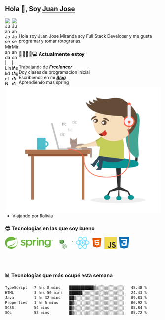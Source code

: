 ## Hola 👋, Soy [Juan Jose](http://juanjoses.me)

<a href="https://www.linkedin.com/in/juanjosemirandam/">
  <img align="left" alt="Juan Jose Miranda | LinkdeIN" width="22px" src="https://cdn.jsdelivr.net/npm/simple-icons@v3/icons/linkedin.svg" />
</a>

<a href="https://www.instagram.com/juan.jose.miranda/">
  <img align="left" alt="Juan Jose Miranda | Instagram" width="22px" src="https://cdn.jsdelivr.net/npm/simple-icons@v3/icons/instagram.svg" />
</a>

<br /> <br />

Hola soy Juan Jose Miranda soy Full Stack Developer y me gusta programar y tomar fotografias.

<img align="right" alt="GIF" src="./images/gif-juanjose.gif" width="500" max-height="320" />

### 👨‍💻🕵‍♀💻 Actualmente estoy

- Trabajando de ***Freelancer***
- Doy clases de programacion inicial
- Escribiendo en mi ***[Blog](http://juanjoses.me)***
- Aprendiendo mas spring
- Viajando por Bolivia 

### 😎 Tecnologías en las que soy bueno

<code><img alt="Spring" height="40px" src="./images/spring-icon.svg"/></code>
<code><img alt="NodeJS" height="40px" src="./images/nodejs-icon.svg" /></code>
<code><img alt="ReactJS" height="40px" src="./images/react-icon.svg" /></code>
<code><img alt="HTML5" height="40px" src="./images/html-icon.png" /></code>
<code><img alt="JavaScript" height="40px" src="./images/js-icon.png"  /></code>
<code><img alt="CSS3" height="40px" src="./images/css-icon.png" /></code>

<br/><br/>

### 📊 Tecnologías que más ocupé esta semana

<!--START_SECTION:waka-->

```text
TypeScript   7 hrs 8 mins    ███████████▒░░░░░░░░░░░░░   45.48 %
HTML         3 hrs 50 mins   ██████░░░░░░░░░░░░░░░░░░░   24.43 %
Java         1 hr 32 mins    ██▒░░░░░░░░░░░░░░░░░░░░░░   09.83 %
Properties   1 hr 5 mins     █▓░░░░░░░░░░░░░░░░░░░░░░░   06.92 %
SCSS         54 mins         █▒░░░░░░░░░░░░░░░░░░░░░░░   05.84 %
SQL          53 mins         █▒░░░░░░░░░░░░░░░░░░░░░░░   05.72 %
```

<!--END_SECTION:waka-->

<!-- ### 📌🤓 Últimos artículos en mi blog -->